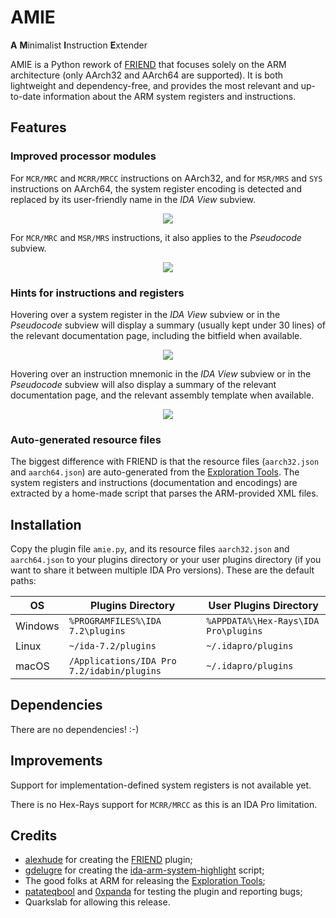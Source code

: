 # AMIE

**A** **M**inimalist **I**nstruction **E**xtender

AMIE is a Python rework of [FRIEND](https://github.com/alexhude/FRIEND/) that focuses solely on the ARM architecture (only AArch32 and AArch64 are supported). It is both lightweight and dependency-free, and provides the most relevant and up-to-date information about the ARM system registers and instructions.

## Features

### Improved processor modules

For `MCR/MRC` and `MCRR/MRCC` instructions on AArch32, and for `MSR/MRS` and `SYS` instructions on AArch64, the system register encoding is detected and replaced by its user-friendly name in the *IDA View* subview.

<p align="center"><img src="https://i.imgur.com/OOhEgpf.gif"></p>

For `MCR/MRC` and `MSR/MRS` instructions, it also applies to the *Pseudocode* subview.

<p align="center"><img src="https://i.imgur.com/ekYV1hZ.png"></p>

### Hints for instructions and registers

Hovering over a system register in the *IDA View* subview or in the *Pseudocode* subview will display a summary (usually kept under 30 lines) of the relevant documentation page, including the bitfield when available.

<p align="center"><img src="https://i.imgur.com/GK0G8EG.png"></p>

Hovering over an instruction mnemonic in the *IDA View* subview or in the *Pseudocode* subview will also display a summary of the relevant documentation page, and the relevant assembly template when available.

<p align="center"><img src="https://i.imgur.com/S88dDBy.png"></p>

### Auto-generated resource files

The biggest difference with FRIEND is that the resource files (`aarch32.json` and `aarch64.json`) are auto-generated from the [Exploration Tools](https://developer.arm.com/products/architecture/cpu-architecture/a-profile/exploration-tools). The system registers and instructions (documentation and encodings) are extracted by a home-made script that parses the ARM-provided XML files.

## Installation

Copy the plugin file `amie.py`, and its resource files `aarch32.json` and `aarch64.json` to your plugins directory or your user plugins directory (if you want to share it between multiple IDA Pro versions). These are the default paths:

OS      | Plugins Directory                          | User Plugins Directory
--------|--------------------------------------------|-------------------------------------
Windows | `%PROGRAMFILES%\IDA 7.2\plugins`           | `%APPDATA%\Hex-Rays\IDA Pro\plugins`
Linux   | `~/ida-7.2/plugins`                        | `~/.idapro/plugins`
macOS   | `/Applications/IDA Pro 7.2/idabin/plugins` | `~/.idapro/plugins`

## Dependencies

There are no dependencies! :-)

## Improvements

Support for implementation-defined system registers is not available yet.

There is no Hex-Rays support for `MCRR/MRCC` as this is an IDA Pro limitation.

## Credits

* [alexhude](https://github.com/alexhude) for creating the [FRIEND](https://github.com/alexhude/FRIEND/) plugin;
* [gdelugre](https://github.com/gdelugre/) for creating the [ida-arm-system-highlight](https://github.com/gdelugre/ida-arm-system-highlight/) script;
* The good folks at ARM for releasing the [Exploration Tools](https://developer.arm.com/products/architecture/cpu-architecture/a-profile/exploration-tools);
* [patateqbool](https://github.com/patateqbool) and [0xpanda](https://github.com/0xpanda) for testing the plugin and reporting bugs;
* Quarkslab for allowing this release.
